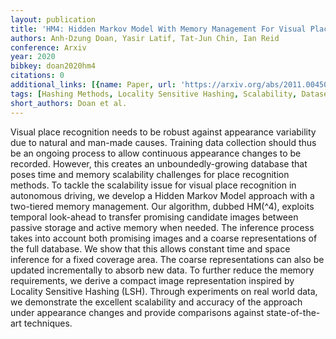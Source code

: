 ```yaml
---
layout: publication
title: 'HM4: Hidden Markov Model With Memory Management For Visual Place Recognition'
authors: Anh-Dzung Doan, Yasir Latif, Tat-Jun Chin, Ian Reid
conference: Arxiv
year: 2020
bibkey: doan2020hm4
citations: 0
additional_links: [{name: Paper, url: 'https://arxiv.org/abs/2011.00450'}]
tags: [Hashing Methods, Locality Sensitive Hashing, Scalability, Datasets]
short_authors: Doan et al.
---
```

Visual place recognition needs to be robust against appearance variability
due to natural and man-made causes. Training data collection should thus be an
ongoing process to allow continuous appearance changes to be recorded. However,
this creates an unboundedly-growing database that poses time and memory
scalability challenges for place recognition methods. To tackle the scalability
issue for visual place recognition in autonomous driving, we develop a Hidden
Markov Model approach with a two-tiered memory management. Our algorithm,
dubbed HM\(^4\), exploits temporal look-ahead to transfer promising candidate
images between passive storage and active memory when needed. The inference
process takes into account both promising images and a coarse representations
of the full database. We show that this allows constant time and space
inference for a fixed coverage area. The coarse representations can also be
updated incrementally to absorb new data. To further reduce the memory
requirements, we derive a compact image representation inspired by Locality
Sensitive Hashing (LSH). Through experiments on real world data, we demonstrate
the excellent scalability and accuracy of the approach under appearance changes
and provide comparisons against state-of-the-art techniques.